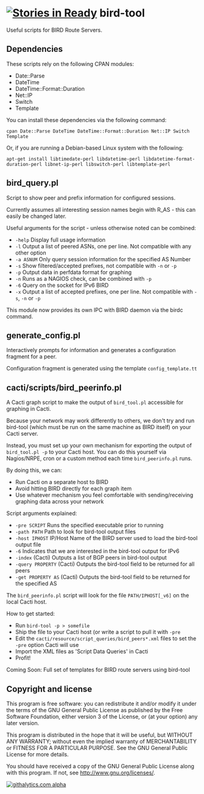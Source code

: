 [![Stories in Ready](https://badge.waffle.io/dowlingw/bird-tool.png?label=ready&title=Ready)](https://waffle.io/dowlingw/bird-tool)
bird-tool
=========

Useful scripts for BIRD Route Servers.


Dependencies
------------
These scripts rely on the following CPAN modules:
-    Date::Parse
-    DateTime
-    DateTime::Format::Duration
-    Net::IP
-    Switch
-    Template

You can install these dependencies via the following command:

    cpan Date::Parse DateTime DateTime::Format::Duration Net::IP Switch Template

Or, if you are running a Debian-based Linux system with the following:

    apt-get install libtimedate-perl libdatetime-perl libdatetime-format-duration-perl libnet-ip-perl libswitch-perl libtemplate-perl


bird_query.pl
-------------
Script to show peer and prefix information for configured sessions.

Currently assumes all interesting session names begin with R_AS - this can easily be changed later.

Useful arguments for the script - unless otherwise noted can be combined:
-    `-help`          Display full usage information
-    `-l`             Output a list of peered ASNs, one per line. Not compatible with any other option
-    `-a ASNUM`       Only query session information for the specified AS Number
-    `-s`             Show filtered/accepted prefixes, not compatible with `-n` or `-p`
-    `-p`             Output data in perfdata format for graphing
-    `-n`             Runs as a NAGIOS check, can be combined with `-p`
-    `-6`             Query on the socket for IPv6 BIRD
-    `-x`             Output a list of accepted prefixes, one per line. Not compatible with `-s`, `-n` or `-p`

This module now provides its own IPC with BIRD daemon via the birdc command.


generate_config.pl
------------------
Interactively prompts for information and generates a configuration fragment for a peer.

Configuration fragment is generated using the template `config_template.tt`


cacti/scripts/bird_peerinfo.pl
------------------------
A Cacti graph script to make the output of `bird_tool.pl` accessible for graphing in Cacti.

Because your network may work differently to others, we don't try and run bird-tool
(which must be run on the same machine as BIRD itself) on your Cacti server.

Instead, you must set up your own mechanism for exporting the output of `bird_tool.pl -p` to your Cacti host.
You can do this yourself via Nagios/NRPE, cron or a custom method each time `bird_peerinfo.pl` runs.

By doing this, we can:
-    Run Cacti on a separate host to BIRD
-    Avoid hitting BIRD directly for each graph item
-    Use whatever mechanism you feel comfortable with sending/receiving graphing data across your network

Script arguments explained:
-    `-pre SCRIPT`	Runs the specified executable prior to running
-    `-path PATH`	Path to look for bird-tool output files
-    `-host IPHOST`	IP/Host Name of the BIRD server used to load the bird-tool output file
-    `-6`		Indicates that we are interested in the bird-tool output for IPv6
-    `-index`		(Cacti) Outputs a list of BGP peers in bird-tool output
-    `-query PROPERTY`	(Cacti) Outputs the bird-tool field to be returned for all peers
-    `-get PROPERTY AS`	(Cacti) Outputs the bird-tool field to be returned for the specified AS

The `bird_peerinfo.pl` script will look for the file `PATH/IPHOST[_v6]` on the local Cacti host.

How to get started:
-    Run `bird-tool -p > somefile`
-    Ship the file to your Cacti host (or write a script to pull it with `-pre`
-    Edit the `cacti/resource/script_queries/bird_peers*.xml` files to set the `-pre` option Cacti will use
-    Import the XML files as 'Script Data Queries' in Cacti
-    Profit!

Coming Soon: Full set of templates for BIRD route servers using bird-tool



Copyright and license
---------------------
This program is free software: you can redistribute it and/or modify
it under the terms of the GNU General Public License as published by
the Free Software Foundation, either version 3 of the License, or
(at your option) any later version.

This program is distributed in the hope that it will be useful,
but WITHOUT ANY WARRANTY; without even the implied warranty of
MERCHANTABILITY or FITNESS FOR A PARTICULAR PURPOSE.  See the
GNU General Public License for more details.

You should have received a copy of the GNU General Public License
along with this program.  If not, see <http://www.gnu.org/licenses/>.



[![githalytics.com alpha](https://cruel-carlota.pagodabox.com/d9ffa8693e50ac0e1b3469d29b458974 "githalytics.com")](http://githalytics.com/dowlingw/bird-tool)
